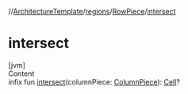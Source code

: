 //[ArchitectureTemplate](../../index.md)/[regions](../index.md)/[RowPiece](index.md)/[intersect](intersect.md)



# intersect  
[jvm]  
Content  
infix fun [intersect](intersect.md)(columnPiece: [ColumnPiece](../-column-piece/index.md)): [Cell](../-cell/index.md)?  



